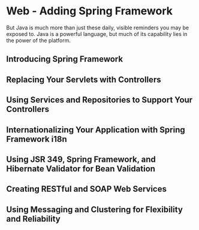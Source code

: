 # Web - Adding Spring Framework

But Java is much more than just these daily, visible reminders you may be exposed to. Java is a powerful language, but
much of its capability lies in the power of the platform.

## Introducing Spring Framework
## Replacing Your Servlets with Controllers
## Using Services and Repositories to Support Your Controllers
## Internationalizing Your Application with Spring Framework i18n
## Using JSR 349, Spring Framework, and Hibernate Validator for Bean Validation
## Creating RESTful and SOAP Web Services
## Using Messaging and Clustering for Flexibility and Reliability


